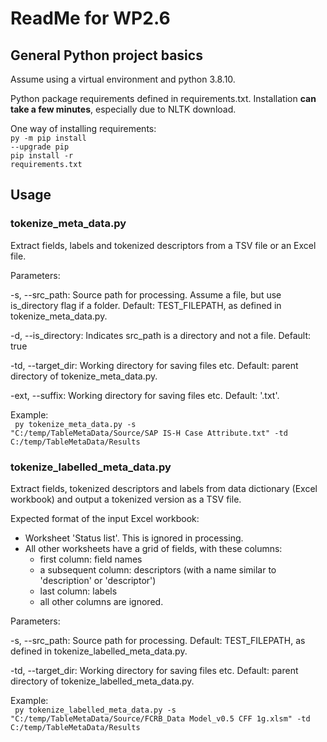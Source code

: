 # ReadMe for WP2.6
## General Python project basics
Assume using a virtual environment and python 3.8.10.

Python package requirements defined in requirements.txt. Installation **can take a few minutes**, 
especially due to NLTK download.

One way of installing requirements: <br />
<code>py -m pip install --upgrade pip</code><br />
<code>pip install -r requirements.txt</code>

## Usage
### tokenize_meta_data.py
Extract fields, labels and tokenized descriptors from a TSV file or an Excel file.

Parameters:

-s, --src_path: Source path for processing. Assume a file, but use is_directory flag if a folder. 
Default: TEST_FILEPATH, as defined in tokenize_meta_data.py.  

-d, --is_directory: Indicates src_path is a directory and not a file. Default: true

-td, --target_dir: Working directory for saving files etc. Default: parent directory of tokenize_meta_data.py.

-ext, --suffix: Working directory for saving files etc. Default: '.txt'.

Example:<br />
<code>
py tokenize_meta_data.py -s "C:/temp/TableMetaData/Source/SAP IS-H Case Attribute.txt" -td C:/temp/TableMetaData/Results
</code>

### tokenize_labelled_meta_data.py
Extract fields, tokenized descriptors and labels from data dictionary (Excel workbook) and output a tokenized version 
as a TSV file.

Expected format of the input Excel workbook:
- Worksheet 'Status list'. This is ignored in processing.
- All other worksheets have a grid of fields, with these columns:
  - first column: field names
  - a subsequent column: descriptors (with a name similar to 'description' or 'descriptor')
  - last column: labels
  - all other columns are ignored.

Parameters:

-s, --src_path: Source path for processing. Default: TEST_FILEPATH, as defined in tokenize_labelled_meta_data.py.  

-td, --target_dir: Working directory for saving files etc. Default: parent directory of tokenize_labelled_meta_data.py.

Example:<br />
<code>
py tokenize_labelled_meta_data.py -s "C:/temp/TableMetaData/Source/FCRB_Data Model_v0.5 CFF 1g.xlsm" -td C:/temp/TableMetaData/Results
</code>
